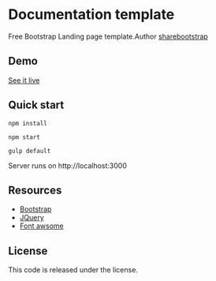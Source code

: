 
 # Documentation template

Free Bootstrap Landing page template.Author [sharebootstrap](https://sharebootstrap.com)


## Demo

[See it live](http://sharebootstrap.com/demo/landio/)


## Quick start

```
npm install 

npm start

gulp default

```

 Server runs on http://localhost:3000

## Resources
*   [Bootstrap](https://getbootstrap.com/)
*   [JQuery](http://jquery.com/)
*   [Font awsome](http://fontawesome.io/)


## License
This code is released under the license.

